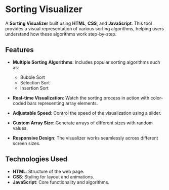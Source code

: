 # Sorting Visualizer

A **Sorting Visualizer** built using **HTML**, **CSS**, and **JavaScript**. This tool provides a visual representation of various sorting algorithms, helping users understand how these algorithms work step-by-step.

## Features

- **Multiple Sorting Algorithms**: Includes popular sorting algorithms such as:
  - Bubble Sort
  - Selection Sort
  - Insertion Sort

- **Real-time Visualization**: Watch the sorting process in action with color-coded bars representing array elements.
- **Adjustable Speed**: Control the speed of the visualization using a slider.
- **Custom Array Size**: Generate arrays of different sizes with random values.
- **Responsive Design**: The visualizer works seamlessly across different screen sizes.

## Technologies Used

- **HTML**: Structure of the web page.
- **CSS**: Styling for layout and animations.
- **JavaScript**: Core functionality and algorithms.